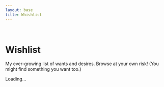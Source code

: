 ```yaml
---
layout: base
title: Whishlist
---
```


<br/>

# Wishlist
My ever-growing list of wants and desires. Browse at your own risk! (You might find something you want too.)



<div id="wishlist-container">
    <div class="d-flex justify-content-center">
        <div class="spinner-border" role="status">
            <span class="visually-hidden">Loading...</span>
        </div>
    </div>
</div>


<script>

const boardUrl = 'https://trello.com/b/NjOxqya1.json';

fetch(boardUrl)
.then(response => {
  if (!response.ok) {
    throw new Error(`HTTP error! Status: ${response.status}`);
  }
  return response.json();
})
.then(boardData => {
  const wishlist = document.getElementById('wishlist-container');
  if (!wishlist) {
    console.error("Element with ID 'wishlist' not found.");
    return;
  }

  if (boardData.lists && boardData.lists.length > 0) {
    const firstListId = boardData.lists[0].id;
    const cards = boardData.cards.filter(card => card.idList === firstListId);

    let ulHtml = '';

    cards.forEach(card => {
      let description = card.desc || '';
      let url = '';
      const urlRegex = /(https?:\/\/[^\s]+)/g;
      const urlMatch = description.match(urlRegex);

      if (urlMatch && urlMatch.length > 0) {
        url = urlMatch[0];
        description = description.replace(url, '').trim();
      }

      let imageHtml = '';
      if (card.attachments && card.attachments.length > 0) {
        const imageAttachment = card.attachments.find(attachment => attachment.url && attachment.name);

        if (imageAttachment){
          imageHtml = `<img src="${imageAttachment.url}" class="card-img-top shadowl" alt="${card.name}" style="object-fit: contain; height: 150px; width: 100%;">`;
        }
      }

      const cardHtml = `
        <div class="card" style="width:300px;">
          ${imageHtml}
          <div class="card-body">
            <h5 class="card-title">${card.name}</h5>
            <p class="card-text">${description}</p>
          </div>
        </div>
      `;

      const linkedCardHtml = url ? `<a href="${url}" target="_blank" class="text-decoration-none text-reset">${cardHtml}</a>` : cardHtml;

      ulHtml += `<li class="mb-3">${linkedCardHtml}</li>`;
    });

    wishlist.innerHTML = `<ul class="list-unstyled d-flex flex-wrap">${ulHtml}</ul>`;

  } else {
    wishlist.innerHTML = `<p>No lists found on the board.</p>`;
  }
})
.catch(error => {
  console.error('Error fetching or processing Trello data:', error);
  const wishlist = document.getElementById('wishlist');
  if (wishlist) {
    wishlist.innerHTML = `<p>Error loading wishlist. Check the console for details.</p>`;
  } else {
    console.error("Element with ID 'wishlist' not found to display error message.");
  }
});






</script>
